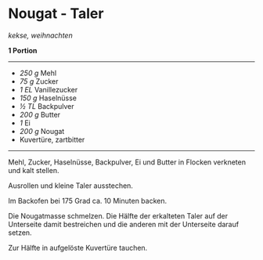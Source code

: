 # Nougat - Taler

*kekse, weihnachten*

**1 Portion**

---

- *250 g* Mehl
- *75 g* Zucker
- *1 EL* Vanillezucker
- *150 g* Haselnüsse
- *½ TL* Backpulver
- *200 g* Butter
- *1*  Ei
- *200 g* Nougat
- Kuvertüre, zartbitter

---

Mehl, Zucker, Haselnüsse, Backpulver, Ei und Butter in Flocken verkneten und kalt stellen.

Ausrollen und kleine Taler ausstechen.

Im Backofen bei 175 Grad ca. 10 Minuten backen.

Die Nougatmasse schmelzen. Die Hälfte der erkalteten Taler auf der Unterseite damit bestreichen und die anderen mit der Unterseite darauf setzen. 

Zur Hälfte in aufgelöste Kuvertüre tauchen.
